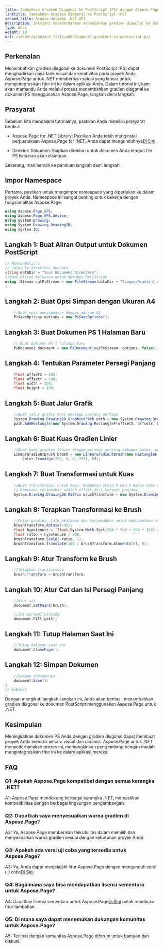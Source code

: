 ```yaml
---
title: Tambahkan Gradien Diagonal ke PostScript (PS) dengan Aspose.Page .NET
linktitle: Tambahkan Gradien Diagonal ke PostScript (PS)
second_title: Aspose.Halaman .NET API
description: Jelajahi kesederhanaan menambahkan gradien diagonal ke dokumen PostScript di .NET dengan Aspose.Page. Tingkatkan proyek Anda dengan elemen visual yang dinamis.
type: docs
weight: 10
url: /id/net/gradient-fills/add-diagonal-gradient-to-postscript-ps/
---
```

## Perkenalan

Menambahkan gradien diagonal ke dokumen PostScript (PS) dapat menghadirkan daya tarik visual dan kreativitas pada proyek Anda. Aspose.Page untuk .NET memberikan solusi yang lancar untuk mengintegrasikan fitur ini ke dalam aplikasi Anda. Dalam tutorial ini, kami akan memandu Anda melalui proses menambahkan gradien diagonal ke dokumen PS menggunakan Aspose.Page, langkah demi langkah.

## Prasyarat

Sebelum kita mendalami tutorialnya, pastikan Anda memiliki prasyarat berikut:

-  Aspose.Page for .NET Library: Pastikan Anda telah menginstal perpustakaan Aspose.Page for .NET. Anda dapat mengunduhnya[Di Sini](https://releases.aspose.com/page/net/).

- Direktori Dokumen: Siapkan direktori untuk dokumen Anda tempat file PS keluaran akan disimpan.

Sekarang, mari beralih ke panduan langkah demi langkah.

## Impor Namespace

Pertama, pastikan untuk mengimpor namespace yang diperlukan ke dalam proyek Anda. Namespace ini sangat penting untuk bekerja dengan fungsionalitas Aspose.Page.

```csharp
using Aspose.Page.EPS;
using Aspose.Page.EPS.Device;
using System.Drawing;
using System.Drawing.Drawing2D;
using System.IO;
```

## Langkah 1: Buat Aliran Output untuk Dokumen PostScript

```csharp
// MantanMulai:1
// Jalur ke direktori dokumen.
string dataDir = "Your Document Directory";
//Buat aliran keluaran untuk dokumen PostScript
using (Stream outPsStream = new FileStream(dataDir + "DiagonaGradient_outPS.ps", FileMode.Create))
{
```

## Langkah 2: Buat Opsi Simpan dengan Ukuran A4

```csharp
	//Buat opsi penyimpanan dengan ukuran A4
	PsSaveOptions options = new PsSaveOptions();
```

## Langkah 3: Buat Dokumen PS 1 Halaman Baru

```csharp
	// Buat Dokumen PS 1 halaman baru
	PsDocument document = new PsDocument(outPsStream, options, false);
```

## Langkah 4: Tentukan Parameter Persegi Panjang

```csharp
	float offsetX = 200;
	float offsetY = 100;
	float width = 200;
	float height = 100;
```

## Langkah 5: Buat Jalur Grafik

```csharp
	//Buat jalur grafis dari persegi panjang pertama
	System.Drawing.Drawing2D.GraphicsPath path = new System.Drawing.Drawing2D.GraphicsPath();
	path.AddRectangle(new System.Drawing.RectangleF(offsetX, offsetY, width, height));
```

## Langkah 6: Buat Kuas Gradien Linier

```csharp
	//Buat kuas gradien linier dengan persegi panjang sebagai batas, warna awal, dan akhir
	LinearGradientBrush brush = new LinearGradientBrush(new RectangleF(0, 0, width, height), Color.FromArgb(255, 255, 0, 0),
		Color.FromArgb(255, 0, 0, 255), 0f);
```

## Langkah 7: Buat Transformasi untuk Kuas

```csharp
	//Buat transformasi untuk kuas. Komponen skala X dan Y harus sama dengan lebar dan tinggi persegi panjang.
	// Komponen terjemahan adalah offset dari persegi panjang
	System.Drawing.Drawing2D.Matrix brushTransform = new System.Drawing.Drawing2D.Matrix(width, 0, 0, height, offsetX, offsetY);
```

## Langkah 8: Terapkan Transformasi ke Brush

```csharp
	//Putar gradien, lalu skalakan dan terjemahkan untuk mendapatkan transisi warna yang terlihat dalam persegi panjang yang diperlukan
	brushTransform.Rotate(-45);
	float hypotenuse = (float)System.Math.Sqrt(200 * 200 + 100 * 100);
	float ratio = hypotenuse / 200;
	brushTransform.Scale(-ratio, 1);
	brushTransform.Translate(100 / brushTransform.Elements[0], 0);
```

## Langkah 9: Atur Transform ke Brush

```csharp
	//Tetapkan transformasi
	brush.Transform = brushTransform;
```

## Langkah 10: Atur Cat dan Isi Persegi Panjang

```csharp
	//Atur cat
	document.SetPaint(brush);

	//Isi persegi panjang
	document.Fill(path);
```

## Langkah 11: Tutup Halaman Saat Ini

```csharp
	//Tutup halaman saat ini
	document.ClosePage();
```

## Langkah 12: Simpan Dokumen

```csharp
	//Simpan dokumennya
	document.Save();
}
// ExEnd:1
```

Dengan mengikuti langkah-langkah ini, Anda akan berhasil menambahkan gradien diagonal ke dokumen PostScript menggunakan Aspose.Page untuk .NET.

## Kesimpulan

Meningkatkan dokumen PS Anda dengan gradien diagonal dapat membuat proyek Anda menarik secara visual dan dinamis. Aspose.Page untuk .NET menyederhanakan proses ini, memungkinkan pengembang dengan mudah mengintegrasikan fitur ini ke dalam aplikasi mereka.

## FAQ

### Q1: Apakah Aspose.Page kompatibel dengan semua kerangka .NET?

A1: Aspose.Page mendukung berbagai kerangka .NET, memastikan kompatibilitas dengan berbagai lingkungan pengembangan.

### Q2: Dapatkah saya menyesuaikan warna gradien di Aspose.Page?

A2: Ya, Aspose.Page memberikan fleksibilitas dalam memilih dan menyesuaikan warna gradien sesuai dengan kebutuhan proyek Anda.

### Q3: Apakah ada versi uji coba yang tersedia untuk Aspose.Page?

 A3: Ya, Anda dapat menjelajahi fitur Aspose.Page dengan mengunduh versi uji coba[Di Sini](https://releases.aspose.com/).

### Q4: Bagaimana saya bisa mendapatkan lisensi sementara untuk Aspose.Page?

 A4: Dapatkan lisensi sementara untuk Aspose.Page[Di Sini](https://purchase.aspose.com/temporary-license/) untuk membuka fitur tambahan.

### Q5: Di mana saya dapat menemukan dukungan komunitas untuk Aspose.Page?

 A5: Terlibat dengan komunitas Aspose.Page di[forum](https://forum.aspose.com/c/page/39) untuk bantuan dan diskusi.